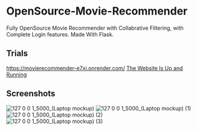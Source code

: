 # OpenSource-Movie-Recommender
Fully OpenSource Movie Recommender with Collabrative Filtering,
with Complete Login features.
Made With Flask.

## Trials
https://movierecommender-e7xi.onrender.com/
[The Website Is Up and Running](
https://movierecommender-e7xi.onrender.com/)


## Screenshots
![127 0 0 1_5000_(Laptop mockup)](https://user-images.githubusercontent.com/73527944/220157705-7f0f4887-c908-460c-a988-9c48eabb8816.png)
![127 0 0 1_5000_(Laptop mockup) (1)](https://user-images.githubusercontent.com/73527944/220157721-60959bc9-38ed-43d4-851c-1c472aa8d941.png)
![127 0 0 1_5000_(Laptop mockup) (2)](https://user-images.githubusercontent.com/73527944/220157729-c1585796-5466-454c-b52e-eaae34df21bb.png)
![127 0 0 1_5000_(Laptop mockup) (3)](https://user-images.githubusercontent.com/73527944/220157740-0907a618-2c9e-4e76-ba9a-90717f5412fd.png)




